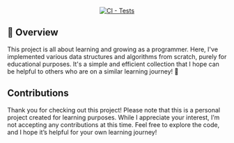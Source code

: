 <div align="center">

  [![CI - Tests](https://github.com/arianahejazyan/data-structures-and-algorithms/actions/workflows/tests.yml/badge.svg)](https://github.com/arianahejazyan/data-structures-and-algorithms/actions/workflows/tests.yml)

</div>

## 🎯 Overview  
 This project is all about learning and growing as a programmer. Here, I've implemented various data structures and algorithms from scratch, purely for educational purposes. It's a simple and efficient collection that I hope can be helpful to others who are on a similar learning journey! 💖

## Contributions
Thank you for checking out this project! Please note that this is a personal project created for learning purposes. While I appreciate your interest, I’m not accepting any contributions at this time. Feel free to explore the code, and I hope it’s helpful for your own learning journey!